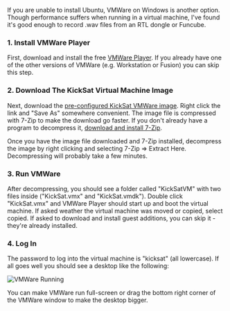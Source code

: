 If you are unable to install Ubuntu, VMWare on Windows is another option. Though performance suffers when running in a virtual machine, I've found it's good enough to record .wav files from an RTL dongle or Funcube.

### 1. Install VMWare Player

First, download and install the free [VMWare Player](https://my.vmware.com/web/vmware/free#desktop_end_user_computing/vmware_player/6_0). If you already have one of the other versions of VMWare (e.g. Workstation or Fusion) you can skip this step.

### 2. Download The KickSat Virtual Machine Image

Next, download the [pre-configured KickSat VMWare image](http://s3.amazonaws.com/KickSat/KickSatVM.7z). Right click the link and "Save As" somewhere convenient. The image file is compressed with 7-Zip to make the download go faster. If you don't already have a program to decompress it, [download and install 7-Zip](http://www.7-zip.org/).

Once you have the image file downloaded and 7-Zip installed, decompress the image by right clicking and selecting 7-Zip => Extract Here. Decompressing will probably take a few minutes.

### 3. Run VMWare

After decompressing, you should see a folder called "KickSatVM" with two files inside ("KickSat.vmx" and "KickSat.vmdk"). Double click "KickSat.vmx" and VMWare Player should start up and boot the virtual machine. If asked weather the virtual machine was moved or copied, select copied. If asked to download and install guest additions, you can skip it - they're already installed.

### 4. Log In

The password to log into the virtual machine is "kicksat" (all lowercase). If all goes well you should see a desktop like the following:

![VMWare Running](https://dl.dropboxusercontent.com/u/19178351/GItHub%20Wiki%20Pictures/RadioVM.jpg)

You can make VMWare run full-screen or drag the bottom right corner of the VMWare window to make the desktop bigger.